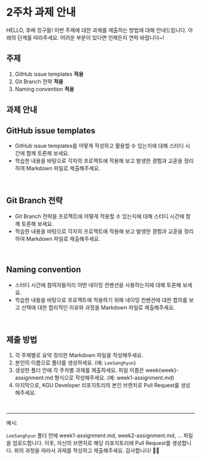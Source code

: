 # 2주차 과제 안내
HELLO, 후배 칭구들! 이번 주제에 대한 과제를 제출하는 방법에 대해 안내드립니다. 아래의 단계를 따라주세요. 어려운 부분이 있다면 언제든지 연락 바랍니다~!

## 주제
1. GitHub issue templates **적용**
2. Git Branch 전략 **적용**
3. Naming convention **적용**

## 과제 안내
## GitHub issue templates

* GitHub issue templates를 어떻게 작성하고 활용할 수 있는지에 대해 스터디 시간에 함께 토론해 보세요.
* 학습한 내용을 바탕으로 각자의 프로젝트에 적용해 보고 발생한 경험과 교훈을 정리하여 Markdown 파일로 제출해주세요.

</br>

## Git Branch 전략

* Git Branch 전략을 프로젝트에 어떻게 적용할 수 있는지에 대해 스터디 시간에 함께 토론해 보세요.
* 학습한 내용을 바탕으로 각자의 프로젝트에 적용해 보고 발생한 경험과 교훈을 정리하여 Markdown 파일로 제출해주세요.

</br>

## Naming convention

* 스터디 시간에 참여자들끼리 어떤 네이밍 컨벤션을 사용하는지에 대해 토론해 보세요.
* 학습한 내용을 바탕으로 프로젝트에 적용하기 위해 네이밍 컨벤션에 대한 합의를 보고 선택에 대한 합리적인 이유와 과정을 Markdown 파일로 제출해주세요.

</br>

## 제출 방법
1. 각 주제별로 요약 정리한 Markdown 파일을 작성해주세요.
2. 본인의 이름으로 폴더를 생성하세요. (예: `LeeSanghyun`)
3. 생성한 폴더 안에 각 주차별 과제를 제출하세요. 파일 이름은 week{week}-assignment.md 형식으로 작성해주세요. (예: week1-assignment.md)
4. 마지막으로, KGU Developer 리포지토리의 본인 브랜치로 Pull Request를 생성해주세요.

</br>

---

예시:

`LeeSanghyun` 폴더 안에 week1-assignment.md, week2-assignment.md, ... 파일을 업로드합니다.
이후, 자신의 브랜치로 해당 리포지토리에 Pull Request를 생성합니다.
위의 과정을 따라서 과제를 작성하고 제출해주세요. 감사합니다! 🚀✨